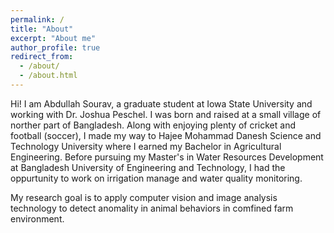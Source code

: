 ```yaml
---
permalink: /
title: "About"
excerpt: "About me"
author_profile: true
redirect_from: 
  - /about/
  - /about.html
---
```


Hi! I am Abdullah Sourav, a graduate student at Iowa State University and working with Dr. Joshua Peschel. I was born and raised at a small village of norther part of Bangladesh. Along with enjoying plenty of cricket and football (soccer), I made my way to Hajee Mohammad Danesh Science and Technology University where I earned my Bachelor in Agricultural Engineering. Before pursuing my Master's in Water Resources Development at Bangladesh University of Engineering and Technology, I had the oppurtunity to work on irrigation manage and water quality monitoring. 

My research goal is to apply computer vision and image analysis technology to detect anomality in animal behaviors in comfined farm environment.  

